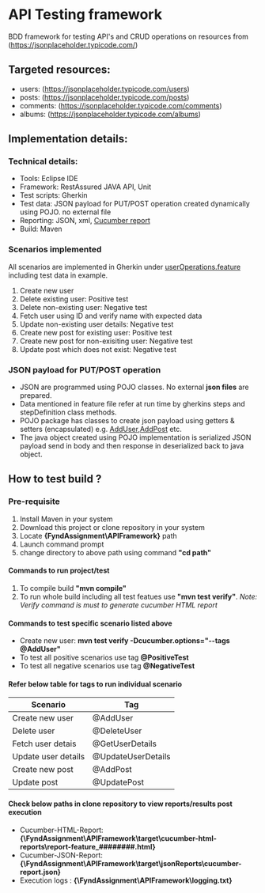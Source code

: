 # API Testing framework

BDD framework for testing API's and CRUD operations on resources from (https://jsonplaceholder.typicode.com/)

## Targeted resources:
* users:    (https://jsonplaceholder.typicode.com/users)
* posts:    (https://jsonplaceholder.typicode.com/posts)
* comments: (https://jsonplaceholder.typicode.com/comments)
* albums:   (https://jsonplaceholder.typicode.com/albums)

## Implementation details:
### Technical details:
* Tools:        Eclipse IDE
* Framework:    RestAssured JAVA API, Unit
* Test scripts: Gherkin
* Test data:    JSON payload for PUT/POST operation created dynamically using POJO. no external file   
* Reporting:    JSON, xml, [Cucumber report](https://github.com/damianszczepanik/cucumber-reporting)
* Build:        Maven

### Scenarios implemented
All scenarios are implemented in Gherkin under [userOperations.feature](https://github.com/pranay1995/FyndAssignment/blob/63b2fa22508a3644de326834095af81e81fe85fc/APIFramework/src/test/java/features/userOperations.feature) including test data in example.
1. Create new user
2. Delete existing user: Positive test
3. Delete non-existing user: Negative test
4. Fetch user using ID and verify name with expected data
5. Update non-existing user details: Negative test
6. Create new post for existing user: Positive test
7. Create new post for non-exisiting user: Negative test
8. Update post which does not exist: Negative test

### JSON payload for PUT/POST operation
* JSON are programmed using POJO classes. No external **json files** are prepared. 
* Data mentioned in feature file refer at run time by gherkins steps and stepDefinition class methods.
* POJO package has classes to create json payload using getters & setters (encapsulated) 
e.g. [AddUser](https://github.com/pranay1995/FyndAssignment/blob/9ee415ee1009222d66e2ffff69cd983aa1e1707e/APIFramework/src/main/java/pojo/AddUser.java),[AddPost](https://github.com/pranay1995/FyndAssignment/blob/9ee415ee1009222d66e2ffff69cd983aa1e1707e/APIFramework/src/main/java/pojo/AddPost.java) etc.
* The java object created using POJO implementation is serialized JSON payload send in body and then response in deserialized back to java object.

## How to test build ?
### Pre-requisite
1. Install Maven in your system
2. Download this project or clone repository in your system
3. Locate **{FyndAssignment\APIFramework}** path
4. Launch command prompt
5. change directory to above path using command **"cd path"**
#### Commands to run project/test
1. To compile build **"mvn compile"**
2. To run whole build including all test featues use **"mvn test verify"**. *Note: Verify command is must to generate cucumber HTML report*
#### Commands to test specific scenario listed above
* Create new user:  **mvn test verify -Dcucumber.options="--tags @AddUser"**
* To test all positive scenarios use tag **@PositiveTest**
* To test all negative scenarios use tag **@NegativeTest**
#### Refer below table for tags to run individual scenario
Scenario            | Tag
------------------- | -------------
Create new user     | @AddUser
Delete user         | @DeleteUser
Fetch user detais   | @GetUserDetails
Update user details | @UpdateUserDetails
Create new post     | @AddPost
Update post         | @UpdatePost
#### Check below paths in clone repository to view reports/results post execution
* Cucumber-HTML-Report: **{\FyndAssignment\APIFramework\target\cucumber-html-reports\report-feature_########.html}**
* Cucumber-JSON-Report: **{\FyndAssignment\APIFramework\target\jsonReports\cucumber-report.json}**
* Execution logs      : **{\FyndAssignment\APIFramework\logging.txt}**

